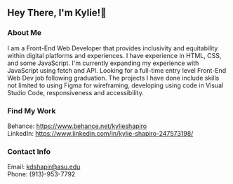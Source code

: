 ## Hey There, I'm Kylie!🌱 

### About Me
I am a Front-End Web Developer that provides inclusivity and equitability within digital platforms and experiences.
I have experience in HTML, CSS, and some JavaScript. I'm currently expanding my experience with JavaScript using fetch and API. Looking for a full-time entry level Front-End Web Dev job following graduation. The projects I have done include skills not limited to using Figma for wireframing, developing using code in Visual Studio Code, responsiveness and accessibility.


### Find My Work
Behance: https://www.behance.net/kylieshapiro \
LinkedIn: https://www.linkedin.com/in/kylie-shapiro-247573198/

### Contact Info
Email: kdshapir@asu.edu\
Phone: (913)-953-7792
<!--
**kdshapiro10/kdshapiro10** is a ✨ _special_ ✨ repository because its `README.md` (this file) appears on your GitHub profile.

Here are some ideas to get you started:

- 🔭 I’m currently working on ...
- 🌱 I’m currently learning ...
- 👯 I’m looking to collaborate on ...
- 🤔 I’m looking for help with ...
- 💬 Ask me about ...
- 📫 How to reach me: ...
- 😄 Pronouns: ...
- ⚡ Fun fact: ...
-->
